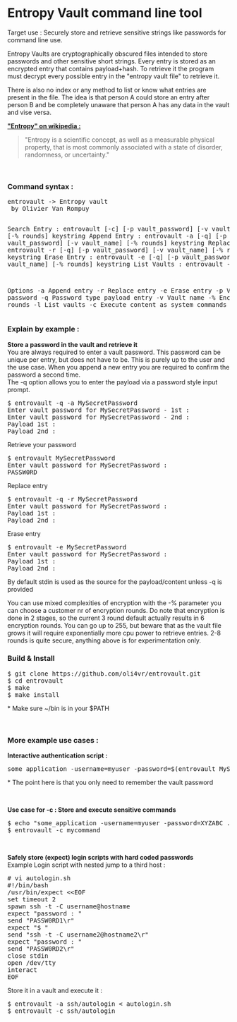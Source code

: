 # Entropy Vault command line tool
<p>Target use : Securely store and retrieve sensitive strings like passwords for command line use.<p>

<p>Entropy Vaults are cryptographically obscured files intended to store passwords and other sensitive short strings. Every entry is stored as an encrypted entry that contains payload+hash. To retrieve it the program must decrypt every possible entry in the "entropy vault file" to retrieve it.</p>

<p>There is also no index or any method to list or know what entries are present in the file. The idea is that person A could store an entry after person B and be completely unaware that person A has any data in the vault and vise versa.</p>

<p><u><b>"Entropy" on wikipedia :</b></u></p>
<blockquote>"Entropy is a scientific concept, as well as a measurable physical property, that is most commonly associated with a state of disorder, randomness, or uncertainty."</blockquote>
<br />
<h3><b>Command syntax :</b></h3>
<pre>entrovault -> Entropy vault
 by Olivier Van Rompuy

Search Entry  : entrovault [-c] [-p vault_password] [-v vault_name] [-% rounds] keystring
Append Entry  : entrovault -a [-q] [-p vault_password] [-v vault_name] [-% rounds] keystring
Replace Entry : entrovault -r [-q] [-p vault_password] [-v vault_name] [-% rounds] keystring
Erase Entry   : entrovault -e [-q] [-p vault_password] [-v vault_name] [-% rounds] keystring
List Vaults   : entrovault -l

Options
 -a             Append entry
 -r             Replace entry
 -e             Erase entry
 -p             Vault password
 -q             Password type payload entry
 -v             Vault name
 -%             Encryption rounds
 -l             List vaults
 -c             Execute content as system commands
 </pre>

<h3><b>Explain by example :</b></h3>
<p><b>Store a password in the vault and retrieve it</b><br/>
You are always required to enter a vault password. This password can be unique per entry, but does not have to be.
This is purely up to the user and the use case. When you append a new entry you are required to confirm the password a second time.
<br/>The -q option allows you to enter the payload via a password style input prompt.
</p>
<pre>$ entrovault -q -a MySecretPassword
Enter vault password for MySecretPassword - 1st : 
Enter vault password for MySecretPassword - 2nd : 
Payload 1st : 
Payload 2nd :
</pre>
<p>Retrieve your password</p>
<pre>$ entrovault MySecretPassword
Enter vault password for MySecretPassword :
PASSW0RD
</pre>

<p>Replace entry</p>
<pre>$ entrovault -q -r MySecretPassword
Enter vault password for MySecretPassword :
Payload 1st :
Payload 2nd :
</pre>

<p>Erase entry</p>
<pre>$ entrovault -e MySecretPassword
Enter vault password for MySecretPassword :
Payload 1st :
Payload 2nd :
</pre>

<p>By default stdin is used as the source for the payload/content unless -q is provided</p>
<p>You can use mixed complexities of encryption with the -% parameter you can choose a customer nr of encryption rounds.
Do note that encryption is done in 2 stages, so the current 3 round default actually results in 6 encryption rounds.
You can go up to 255, but beware that as the vault file grows it will require exponentially more cpu power to retrieve entries. 2-8 rounds is quite secure, anything above is for experimentation only.
<p>

<h3><b>Build & Install</b></h3>
<pre>$ git clone https://github.com/oli4vr/entrovault.git
$ cd entrovault
$ make
$ make install
</pre>
<p>* Make sure ~/bin is in your $PATH</p>
<br />
<h3><b>More example use cases :</b></h3>
<p><b>Interactive authentication script :</b></p>
<pre>some_application -username=myuser -password=$(entrovault MySecretPassword) ...do some stuff</pre>
<p>* The point here is that you only need to remember the vault password</p><br />
<p><b>Use case for -c : Store and execute sensitive commands</b></p>
<pre>$ echo "some_application -username=myuser -password=XYZABC ..." | entrovault -a mycommand
$ entrovault -c mycommand</pre><br />
<p><b>Safely store (expect) login scripts with hard coded passwords</b><br />
Example Login script with nested jump to a third host :</p>
<pre># vi autologin.sh
#!/bin/bash
/usr/bin/expect &lt;&lt;EOF
set timeout 2
spawn ssh -t -C username@hostname
expect "password : "
send "PASSW0RD1\r"
expect "$ "
send "ssh -t -C username2@hostname2\r"
expect "password : "
send "PASSW0RD2\r"
close stdin
open /dev/tty
interact
EOF</pre>
<p>Store it in a vault and execute it :</p>
<pre>$ entrovault -a ssh/autologin &lt; autologin.sh
$ entrovault -c ssh/autologin</pre>
